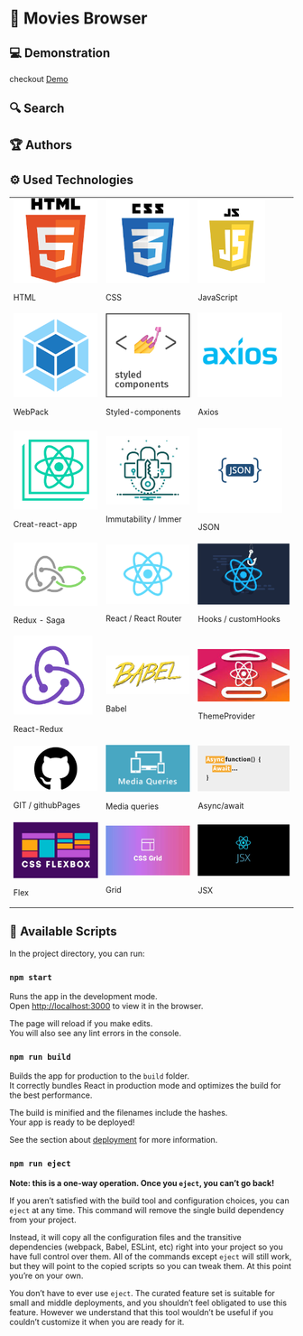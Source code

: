 # :movie_camera: Movies Browser

## :computer: Demonstration

checkout [Demo](https://krzysztof-jaczewski.github.io/Movies-Browser/)

## :mag: Search

## :trophy: Authors

## :gear: Used Technologies

<table >
 <tr>
    <td>
    <img src="readme/pictures/html.png" alt="html" width="150px" >
    <p> HTML</p>
    </td>
    <td>
    <img src="readme/pictures/css.png" alt="css" width="150px" > 
    <p>CSS</p>
    </td>
    <td>
    <img src="readme/pictures/js.png" alt="js" width="120px" >  <p>JavaScript</p>
    </td>
 </tr>
 <tr>
    <td>
    <img src="readme/pictures/webpack.png" alt="webpack" width="150px" >  <p>WebPack</p>
    </td>
    <td>
    <img src="readme/pictures/styledComponents.png" alt="AuthorPage" width="150px" >
    <p>Styled-components</p>
    </td>
    <td>
    <img src="readme/pictures/axios.png" alt="axios" width="150px">
    <p> Axios</p>
    </td>
 </tr>
 <tr>
    <td>
    <img src="readme/pictures/reactApp.png" alt="reactApp" width="150px" >  <p>Creat-react-app</p>
    </td>
    <td>
    <img src="readme/pictures/imutability.jpg" alt="imutability" width="150px" >
    <p>Immutability / Immer</p>
    </td>
    <td>
    <img src="readme/pictures/json.png" alt="json" width="150px" >
    <p>JSON</p>
    </td>
 </tr>
 <tr>
    <td>
    <img src="readme/pictures/reduxSaga.png" alt="reduxSaga" width="170px" >
    <p>Redux - Saga</p>
    </td>
     <td>
    <img src="readme/pictures/react.png" alt="react" width=180px" > 
    <p> React / React Router</p>
    </td>
    <td>
     <img src="readme/pictures/reactHooks.png" alt="reactHooks" width="190px" >  <p>Hooks / customHooks</p>
    </td>
 </tr>
 <tr>
  <td>
     <img src="readme/pictures/redux.png" alt="redux" width="140px" >  <p>React-Redux</p>
    </td>
    <td>
    <img src="readme/pictures/babel.png" alt="babel" width="180px" > 
    <p> Babel</p></b>
    </td>
    <td>
   <img src="readme/pictures/themeProvider.jpg" alt="themeProvider" width="180px" >  <p>ThemeProvider</p>
    </td>
     <tr>
    <td>
    <img src="readme/pictures/github.png" alt="github" width="180px"> 
    <p>GIT / githubPages </p>
    </td>
    <td>
    <img src="readme/pictures/mediaQueries.png" alt="mediaQueries" width="170px" >
    <p> Media queries</p>
    </td>
    <td>
    <img src="readme/pictures/asyncAwait.png" alt="asyncAwait" width="190px" >  <p>Async/await</p></b>
    </td>
 </tr>
 <tr>
    <td>
    <img src="readme/pictures/flex.jpg" alt="flex" width="160px" >
     <p> Flex</p>
    </td>
    <td>
    <img src="readme/pictures/grid.jpg" alt="grid" width="180px" > 
    <p> Grid</p>
    </td>
    <td>
    <img src="readme/pictures/jsx.jpg" alt="jsx" width="190px" >
    <p>JSX</p>
    </td>
 </tr>
 </tr>
 
</table>

## :wrench: Available Scripts

In the project directory, you can run:

### `npm start`

Runs the app in the development mode.\
Open [http://localhost:3000](http://localhost:3000) to view it in the browser.

The page will reload if you make edits.\
You will also see any lint errors in the console.

### `npm run build`

Builds the app for production to the `build` folder.\
It correctly bundles React in production mode and optimizes the build for the best performance.

The build is minified and the filenames include the hashes.\
Your app is ready to be deployed!

See the section about [deployment](https://facebook.github.io/create-react-app/docs/deployment) for more information.

### `npm run eject`

**Note: this is a one-way operation. Once you `eject`, you can’t go back!**

If you aren’t satisfied with the build tool and configuration choices, you can `eject` at any time. This command will remove the single build dependency from your project.

Instead, it will copy all the configuration files and the transitive dependencies (webpack, Babel, ESLint, etc) right into your project so you have full control over them. All of the commands except `eject` will still work, but they will point to the copied scripts so you can tweak them. At this point you’re on your own.

You don’t have to ever use `eject`. The curated feature set is suitable for small and middle deployments, and you shouldn’t feel obligated to use this feature. However we understand that this tool wouldn’t be useful if you couldn’t customize it when you are ready for it.

```

```
